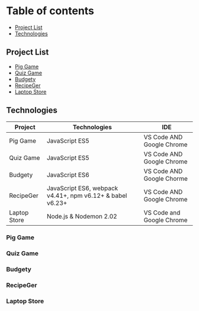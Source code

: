 # Table of contents
* [Project List](#project-list)
* [Technologies](#technologies)





## Project List
* [Pig Game](#Pig-Game)
* [Quiz Game](#Quiz-Game)
* [Budgety](#Budget-App)
* [RecipeGer](#Recipe-App)
* [Laptop Store](#Laptop-Store)

## Technologies

Project       | Technologies        |    IDE               |              
------------- | -------------       | -------------        | 
Pig Game      | JavaScript ES5      | VS Code AND Google Chrome  |              
Quiz Game     | JavaScript ES5      | VS Code AND Google Chrome   |              
Budgety       | JavaScript ES6      | VS Code AND Google Chorme   |
RecipeGer     | JavaScript ES6, webpack v4.41+, npm v6.12+ & babel v6.23+       | VS Code AND Google Chrome   |               
Laptop Store  | Node.js & Nodemon 2.02             | VS Code and Google Chrome   |
              



### Pig Game
### Quiz Game
### Budgety
### RecipeGer
### Laptop Store
